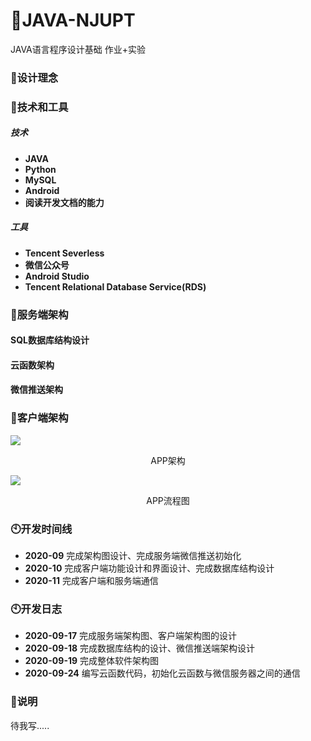 # 🌴JAVA-NJUPT
JAVA语言程序设计基础 作业+实验

### 🌱设计理念



### 🔧技术和工具

##### **技术**
* **JAVA**
* **Python**
* **MySQL**
* **Android**
* **阅读开发文档的能力**

##### 工具
* **Tencent Severless**
* **微信公众号**
* **Android Studio**
* **Tencent Relational Database Service(RDS)**





### 🍊服务端架构
#### SQL数据库结构设计


#### 云函数架构


#### 微信推送架构


### 🍉客户端架构


![](https://pcdn.wxiou.cn//20200917183029.png)<p align="center">APP架构</p>


![](https://pcdn.wxiou.cn//20200917192709.png)<p align="center">APP流程图</p>


### 🕙开发时间线
* **2020-09** 完成架构图设计、完成服务端微信推送初始化
* **2020-10** 完成客户端功能设计和界面设计、完成数据库结构设计
* **2020-11** 完成客户端和服务端通信


### 🕙开发日志

* **2020-09-17** 完成服务端架构图、客户端架构图的设计 
* **2020-09-18** 完成数据库结构的设计、微信推送端架构设计
* **2020-09-19** 完成整体软件架构图
* **2020-09-24** 编写云函数代码，初始化云函数与微信服务器之间的通信


### 📢说明
待我写.....



